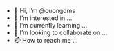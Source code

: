 - 👋 Hi, I’m @cuongdms
- 👀 I’m interested in ...
- 🌱 I’m currently learning ...
- 💞️ I’m looking to collaborate on ...
- 📫 How to reach me ...

<!---
cuongdms/cuongdms is a ✨ special ✨ repository because its `README.md` (this file) appears on your GitHub profile.
You can click the Preview link to take a look at your changes.
--->
